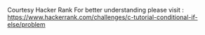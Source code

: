 Courtesy Hacker Rank
For better understanding please visit : https://www.hackerrank.com/challenges/c-tutorial-conditional-if-else/problem
